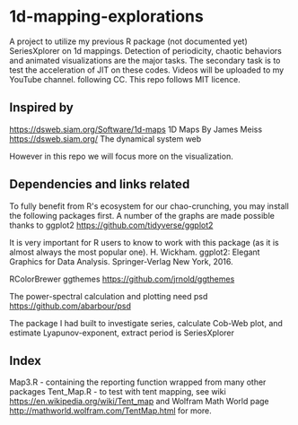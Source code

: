# 1d-mapping-explorations
A project to utilize my previous R package (not documented yet) SeriesXplorer on 1d mappings. Detection of periodicity, chaotic behaviors and animated visualizations are the major tasks. The secondary task is to test the acceleration of JIT on these codes. Videos will be uploaded to my YouTube channel. following CC. This repo follows MIT licence.

## Inspired by
https://dsweb.siam.org/Software/1d-maps
1D Maps
By James Meiss
https://dsweb.siam.org/
The dynamical system web

However in this repo we will focus more on the visualization.
## Dependencies and links related
To fully benefit from R's ecosystem for our chao-crunching, you may install the following packages first.
A number of the graphs are made possible thanks to
ggplot2 https://github.com/tidyverse/ggplot2


It is very important for R users to know to work with this package (as it is almost always the most popular one).
H. Wickham. ggplot2: Elegant Graphics for Data Analysis. Springer-Verlag New York, 2016.

RColorBrewer
ggthemes https://github.com/jrnold/ggthemes

The power-spectral calculation and plotting need
psd https://github.com/abarbour/psd

The package I had built to investigate series, calculate Cob-Web plot, and estimate Lyapunov-exponent, extract period is 
SeriesXplorer

## Index

Map3.R - containing the reporting function wrapped from many other packages
Tent_Map.R - to test with tent mapping, see wiki https://en.wikipedia.org/wiki/Tent_map and Wolfram Math World page  http://mathworld.wolfram.com/TentMap.html for more.
